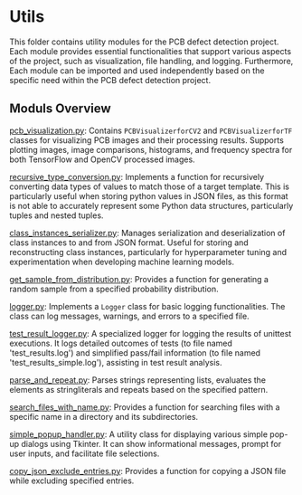 # Utils
This folder contains utility modules for the PCB defect detection project. Each module provides essential functionalities that support various aspects of the project, such as visualization, file handling, and logging. Furthermore, Each module can be imported and used independently based on the specific need within the PCB defect detection project. 

## Moduls Overview

[pcb_visualization.py](./pcb_visualization.py): Contains `PCBVisualizerforCV2` and `PCBVisualizerforTF` classes for visualizing PCB images and their processing results. Supports plotting images, image comparisons, histograms, and frequency spectra for both TensorFlow and OpenCV processed images.

[recursive_type_conversion.py](./recursive_type_conversion.py): Implements a function for recursively converting data types of values to match those of a target template. This is particularly useful when storing python values in JSON files, as this format is not able to accurately represent some Python data structures, particularly tuples and nested tuples.

[class_instances_serializer.py](./class_instances_serializer.py): Manages serialization and deserialization of class instances to and from JSON format. Useful for storing and reconstructing class instances, particularly for hyperparameter tuning and experimentation when developing machine learning models.

[get_sample_from_distribution.py](./get_sample_from_distribution.py): Provides a function for generating a random sample from a specified probability distribution. 

[logger.py](./logger.py): Implements a `Logger` class for basic logging functionalities. The class can log messages, warnings, and errors to a specified file.

[test_result_logger.py](./test_result_logger.py): A specialized logger for logging the results of unittest executions. It logs detailed outcomes of tests (to file named 'test_results.log') and simplified pass/fail information (to file named 'test_results_simple.log'), assisting in test result analysis.

[parse_and_repeat.py](./parse_and_repeat.py): Parses strings representing lists, evaluates the elements as stringliterals and repeats based on the specified pattern. 

[search_files_with_name.py](./search_files_with_name.py): Provides a function for searching files with a specific name in a directory and its subdirectories. 

[simple_popup_handler.py](./simple_popup_handler.py): A utility class for displaying various simple pop-up dialogs using Tkinter. It can show informational messages, prompt for user inputs, and facilitate file selections.

[copy_json_exclude_entries.py](./copy_json_exclude_entries.py): Provides a function for copying a JSON file while excluding specified entries.

